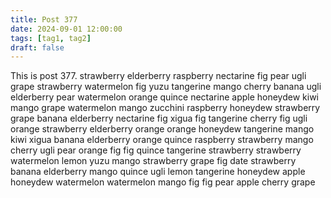 ```yaml
---
title: Post 377
date: 2024-09-01 12:00:00
tags: [tag1, tag2]
draft: false
---
```

This is post 377.
strawberry
elderberry
raspberry
nectarine
fig
pear
ugli
grape
strawberry
watermelon
fig
yuzu
tangerine
mango
cherry
banana
ugli
elderberry
pear
watermelon
orange
quince
nectarine
apple
honeydew
kiwi
mango
grape
watermelon
mango
zucchini
raspberry
honeydew
strawberry
grape
banana
elderberry
nectarine
fig
xigua
fig
tangerine
cherry
fig
ugli
orange
strawberry
elderberry
orange
orange
honeydew
tangerine
mango
kiwi
xigua
banana
elderberry
orange
quince
raspberry
strawberry
mango
cherry
ugli
pear
orange
fig
fig
quince
tangerine
strawberry
strawberry
watermelon
lemon
yuzu
mango
strawberry
grape
fig
date
strawberry
banana
elderberry
mango
quince
ugli
lemon
tangerine
honeydew
apple
honeydew
watermelon
watermelon
mango
fig
fig
pear
apple
cherry
grape
